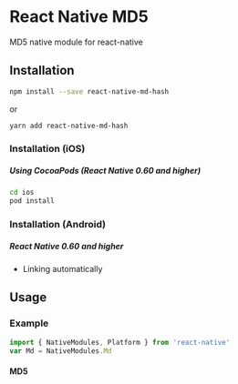 # React Native MD5

MD5 native module for react-native

## Installation

```sh
npm install --save react-native-md-hash
```

or

```sh
yarn add react-native-md-hash
```

### Installation (iOS)

##### Using CocoaPods (React Native 0.60 and higher)

```sh
cd ios
pod install
```

### Installation (Android)

##### React Native 0.60 and higher
- Linking automatically

## Usage

### Example

```js
import { NativeModules, Platform } from 'react-native'
var Md = NativeModules.Md

```

#### MD5
```ts

```
